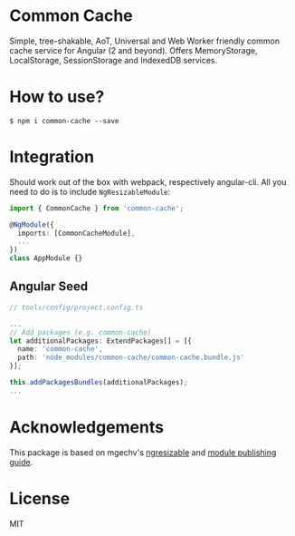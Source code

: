 <!-- [![Build Status](https://travis-ci.org/mgechev/ngresizable.svg?branch=master)](https://travis-ci.org/mgechev/ngresizable) -->

# Common Cache

Simple, tree-shakable, AoT, Universal and Web Worker friendly common cache service for Angular (2 and beyond).
Offers MemoryStorage, LocalStorage, SessionStorage and IndexedDB services.

# How to use?

```
$ npm i common-cache --save
```

# Integration

Should work out of the box with webpack, respectively angular-cli. All you need to do is to include `NgResizableModule`:

```ts
import { CommonCache } from 'common-cache';

@NgModule({
  imports: [CommonCacheModule],
  ...
})
class AppModule {}
```

## Angular Seed

```ts
// tools/config/project.config.ts

...
// Add packages (e.g. common-cache)
let additionalPackages: ExtendPackages[] = [{
  name: 'common-cache',
  path: 'node_modules/common-cache/common-cache.bundle.js'
}];

this.addPackagesBundles(additionalPackages);
...
```

# Acknowledgements
This package is based on mgechv's [ngresizable](https://github.com/mgechev/ngresizable) and [module publishing guide](http://blog.mgechev.com/2017/01/21/distributing-an-angular-library-aot-ngc-types/).

# License

MIT

